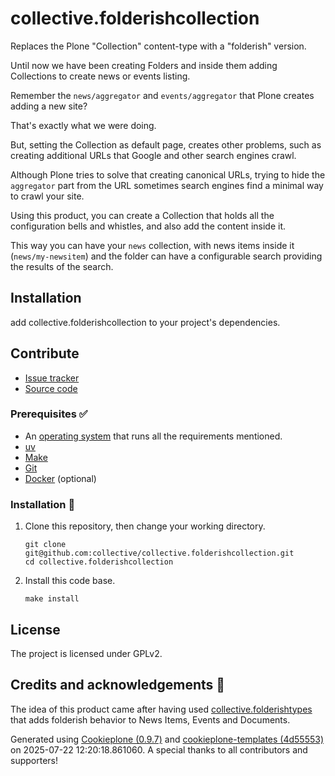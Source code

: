 # collective.folderishcollection

Replaces the Plone "Collection" content-type with a "folderish" version.

Until now we have been creating Folders and inside them adding Collections to create
news or events listing.

Remember the `news/aggregator` and `events/aggregator` that Plone creates adding a new site?

That's exactly what we were doing.

But, setting the Collection as default page, creates other problems, such as creating additional URLs
that Google and other search engines crawl.

Although Plone tries to solve that creating canonical URLs, trying to hide the `aggregator` part from the URL
sometimes search engines find a minimal way to crawl your site.

Using this product, you can create a Collection that holds all the configuration bells and whistles, and also add the content
inside it.

This way you can have your `news` collection, with news items inside it (`news/my-newsitem`) and the folder can have
a configurable search providing the results of the search.

## Installation

add collective.folderishcollection to your project's dependencies.

## Contribute

- [Issue tracker](https://github.com/collective/collective.folderishcollection/issues)
- [Source code](https://github.com/collective/collective.folderishcollection/)

### Prerequisites ✅

- An [operating system](https://6.docs.plone.org/install/create-project-cookieplone.html#prerequisites-for-installation) that runs all the requirements mentioned.
- [uv](https://6.docs.plone.org/install/create-project-cookieplone.html#uv)
- [Make](https://6.docs.plone.org/install/create-project-cookieplone.html#make)
- [Git](https://6.docs.plone.org/install/create-project-cookieplone.html#git)
- [Docker](https://docs.docker.com/get-started/get-docker/) (optional)

### Installation 🔧

1.  Clone this repository, then change your working directory.

    ```shell
    git clone git@github.com:collective/collective.folderishcollection.git
    cd collective.folderishcollection
    ```

2.  Install this code base.

    ```shell
    make install
    ```

## License

The project is licensed under GPLv2.

## Credits and acknowledgements 🙏

The idea of this product came after having used [collective.folderishtypes](https://github.com/collective/collective.folderishtypes) that adds folderish behavior to News Items, Events and Documents.

Generated using [Cookieplone (0.9.7)](https://github.com/plone/cookieplone) and [cookieplone-templates (4d55553)](https://github.com/plone/cookieplone-templates/commit/4d55553d61416df56b3360914b398d675b3f72a6) on 2025-07-22 12:20:18.861060. A special thanks to all contributors and supporters!
